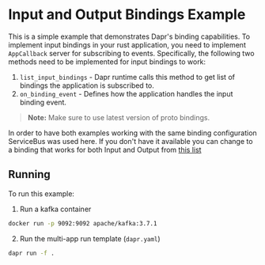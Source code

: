 # Input and Output Bindings Example

This is a simple example that demonstrates Dapr's binding capabilities. To implement input bindings in your rust application, you need to implement `AppCallback` server for subscribing to events. Specifically, the following two methods need to be implemented for input bindings to work:

1. `list_input_bindings` - Dapr runtime calls this method to get list of bindings the application is subscribed to.
2. `on_binding_event` - Defines how the application handles the input binding event. 

> **Note:** Make sure to use latest version of proto bindings.

In order to have both examples working with the same binding configuration ServiceBus was used here. If you don't have it available you can change to a binding that works for both Input and Output from [this list](https://docs.dapr.io/reference/components-reference/supported-bindings/)


## Running

To run this example:

1. Run a kafka container

<!-- STEP
name: Run kafka instance
background: true
sleep: 60
timeout_seconds: 120
expected_return_code:
expected_stderr_lines:
-->

```bash
docker run -p 9092:9092 apache/kafka:3.7.1
```

<!-- END_STEP -->

2. Run the multi-app run template (`dapr.yaml`)

<!-- STEP
name: Run Multi-app Run
output_match_mode: substring
match_order: sequential
expected_stdout_lines:
  - '== APP - rust-input-b == Binding Name: binding-example'
  - '== APP - rust-input-b == Message: 0 => hello from rust!'
  - '== APP - rust-input-b == Binding Name: binding-example'
  - '== APP - rust-input-b == Message: 1 => hello from rust!'
  - '== APP - rust-input-b == Binding Name: binding-example'
  - '== APP - rust-input-b == Message: 2 => hello from rust!'
  - '== APP - rust-input-b == Binding Name: binding-example'
  - '== APP - rust-input-b == Message: 3 => hello from rust!'
  - '== APP - rust-input-b == Binding Name: binding-example'
  - '== APP - rust-input-b == Message: 4 => hello from rust!'
  - '== APP - rust-input-b == Binding Name: binding-example'
  - '== APP - rust-input-b == Message: 5 => hello from rust!'
  - '== APP - rust-input-b == Binding Name: binding-example'
  - '== APP - rust-input-b == Message: 6 => hello from rust!'
  - '== APP - rust-input-b == Binding Name: binding-example'
  - '== APP - rust-input-b == Message: 7 => hello from rust!'
  - '== APP - rust-input-b == Binding Name: binding-example'
  - '== APP - rust-input-b == Message: 8 => hello from rust!'
  - '== APP - rust-input-b == Binding Name: binding-example'
  - '== APP - rust-input-b == Message: 9 => hello from rust!'
background: true
sleep: 30
timeout_seconds: 90
-->

```bash
dapr run -f .
```

<!-- END_STEP -->